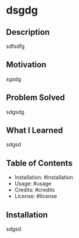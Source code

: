 
  # dsgdg
  
  ## Description
  
  sdfsdfg

  ## Motivation
  
  sgsdg

  ## Problem Solved
  
  sdgsdg

  ## What I Learned
  
  sdgsd

  ## Table of Contents

  - Installation: #installation
  - Usage: #usage
  - Credits: #credits
  - License: #license

  ## Installation
  
  sdgsd

  